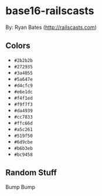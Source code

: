 # base16-railscasts

By: Ryan Bates (http://railscasts.com)

## Colors

* `#2b2b2b`
* `#272935`
* `#3a4055`
* `#5a647e`
* `#d4cfc9`
* `#e6e1dc`
* `#f4f1ed`
* `#f9f7f3`
* `#da4939`
* `#cc7833`
* `#ffc66d`
* `#a5c261`
* `#519f50`
* `#6d9cbe`
* `#b6b3eb`
* `#bc9458`

## Random Stuff

Bump
Bump
